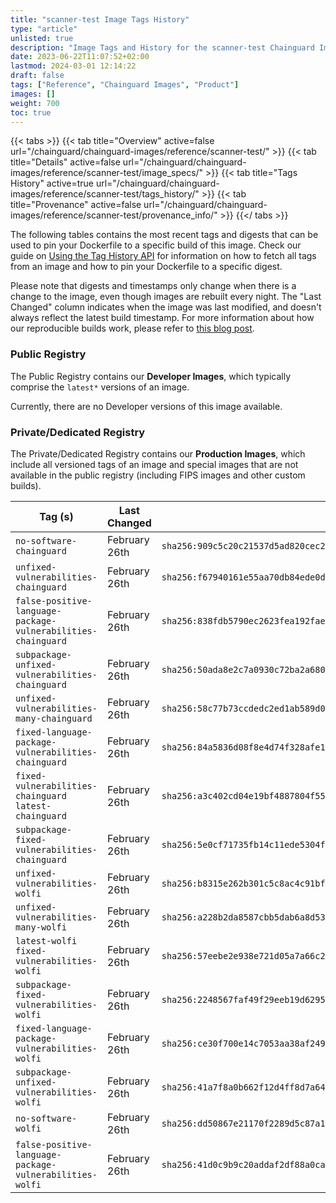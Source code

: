 ```yaml
---
title: "scanner-test Image Tags History"
type: "article"
unlisted: true
description: "Image Tags and History for the scanner-test Chainguard Image"
date: 2023-06-22T11:07:52+02:00
lastmod: 2024-03-01 12:14:22
draft: false
tags: ["Reference", "Chainguard Images", "Product"]
images: []
weight: 700
toc: true
---
```


{{< tabs >}}
{{< tab title="Overview" active=false url="/chainguard/chainguard-images/reference/scanner-test/" >}}
{{< tab title="Details" active=false url="/chainguard/chainguard-images/reference/scanner-test/image_specs/" >}}
{{< tab title="Tags History" active=true url="/chainguard/chainguard-images/reference/scanner-test/tags_history/" >}}
{{< tab title="Provenance" active=false url="/chainguard/chainguard-images/reference/scanner-test/provenance_info/" >}}
{{</ tabs >}}

The following tables contains the most recent tags and digests that can be used to pin your Dockerfile to a specific build of this image. Check our guide on [Using the Tag History API](/chainguard/chainguard-images/using-the-tag-history-api/) for information on how to fetch all tags from an image and how to pin your Dockerfile to a specific digest.

Please note that digests and timestamps only change when there is a change to the image, even though images are rebuilt every night. The "Last Changed" column indicates when the image was last modified, and doesn't always reflect the latest build timestamp. For more information about how our reproducible builds work, please refer to [this blog post](https://www.chainguard.dev/unchained/reproducing-chainguards-reproducible-image-builds).

### Public Registry
The Public Registry contains our **Developer Images**, which typically comprise the `latest*` versions of an image.

Currently, there are no Developer versions of this image available.

### Private/Dedicated Registry
The Private/Dedicated Registry contains our **Production Images**, which include all versioned tags of an image and special images that are not available in the public registry (including FIPS images and other custom builds).

| Tag (s)                                                       | Last Changed  | Digest                                                                    |
|---------------------------------------------------------------|---------------|---------------------------------------------------------------------------|
|  `no-software-chainguard`                                     | February 26th | `sha256:909c5c20c21537d5ad820cec28c36f9965d5f5c379baf9b1c67a8cc0b08f7f11` |
|  `unfixed-vulnerabilities-chainguard`                         | February 26th | `sha256:f67940161e55aa70db84ede0da23809c80f6111fec26533d572d7f62ac054cf2` |
|  `false-positive-language-package-vulnerabilities-chainguard` | February 26th | `sha256:838fdb5790ec2623fea192faed6e85f849c6e7080993f770f84c506a5aa74e87` |
|  `subpackage-unfixed-vulnerabilities-chainguard`              | February 26th | `sha256:50ada8e2c7a0930c72ba2a680588b9e6bd5c7b24c69ca2dd3dfb63324d2d50da` |
|  `unfixed-vulnerabilities-many-chainguard`                    | February 26th | `sha256:58c77b73ccdedc2ed1ab589d030aef48ebcd11c3375b53546c30850e206f37a1` |
|  `fixed-language-package-vulnerabilities-chainguard`          | February 26th | `sha256:84a5836d08f8e4d74f328afe17616446004750d60159f784c024500f8b45e4d9` |
|  `fixed-vulnerabilities-chainguard` `latest-chainguard`       | February 26th | `sha256:a3c402cd04e19bf4887804f55d76e891b4d8eb1d288c31aebc4ecc67e4aa2667` |
|  `subpackage-fixed-vulnerabilities-chainguard`                | February 26th | `sha256:5e0cf71735fb14c11ede5304fe85166df66eb0b8f335c75ab17a48e0c2ac9ae4` |
|  `unfixed-vulnerabilities-wolfi`                              | February 26th | `sha256:b8315e262b301c5c8ac4c91bfb46711c002e21245d97e8f8fd0a590cb163462c` |
|  `unfixed-vulnerabilities-many-wolfi`                         | February 26th | `sha256:a228b2da8587cbb5dab6a8d53233c7550245bfae3d724e86c3c8d8d55bef13b6` |
|  `latest-wolfi` `fixed-vulnerabilities-wolfi`                 | February 26th | `sha256:57eebe2e938e721d05a7a66c28d03cb4766acd524d5cb57ce8be38fe9ec4e425` |
|  `subpackage-fixed-vulnerabilities-wolfi`                     | February 26th | `sha256:2248567faf49f29eeb19d6295f1793ce5b93f130559ea53a3a714ccf0a0e7668` |
|  `fixed-language-package-vulnerabilities-wolfi`               | February 26th | `sha256:ce30f700e14c7053aa38af249dd0e957f91849c8bbb22458deb6b4460618a000` |
|  `subpackage-unfixed-vulnerabilities-wolfi`                   | February 26th | `sha256:41a7f8a0b662f12d4ff8d7a648e4b79948d6a22deeb23e4e04e7d0a8d2ed1ead` |
|  `no-software-wolfi`                                          | February 26th | `sha256:dd50867e21170f2289d5c87a146373a2264a80e3cc831c703bb77f76c6b69702` |
|  `false-positive-language-package-vulnerabilities-wolfi`      | February 26th | `sha256:41d0c9b9c20addaf2df88a0ca634a507bc4a87e3f49e9bd4436781598d592300` |

